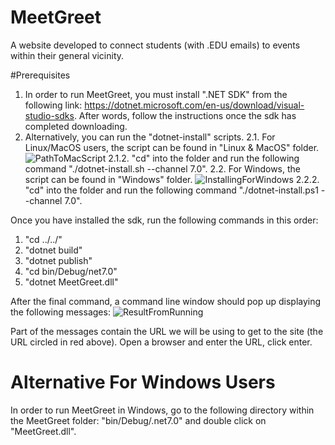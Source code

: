 # MeetGreet
A website developed to connect students (with .EDU emails) to events within their general vicinity.


#Prerequisites
1. In order to run MeetGreet, you must install ".NET SDK" from the following link: https://dotnet.microsoft.com/en-us/download/visual-studio-sdks. After words, follow the instructions once the sdk has completed downloading.
2. Alternatively, you can run the "dotnet-install" scripts.
  2.1. For Linux/MacOS users, the script can be found in "Linux & MacOS" folder.
  ![PathToMacScript](https://user-images.githubusercontent.com/75864631/228932990-61c6570a-dc63-41c2-8de2-d24392199139.PNG)
    2.1.2. "cd" into the folder and run the following command "./dotnet-install.sh --channel 7.0".
  2.2. For Windows, the script can be found in "Windows" folder.
  ![InstallingForWindows](https://user-images.githubusercontent.com/75864631/228933426-ca124230-5ce2-4180-b232-86e9a2685886.PNG)
    2.2.2. "cd" into the folder and run the following command "./dotnet-install.ps1 --channel 7.0".


Once you have installed the sdk, run the following commands in this order:
   1. "cd ../../"
   2. "dotnet build"
   4. "dotnet publish"
   5. "cd bin/Debug/net7.0"
   6. "dotnet MeetGreet.dll"

After the final command, a command line window should pop up displaying the following messages:
![ResultFromRunning](https://user-images.githubusercontent.com/75864631/228938385-768fc981-1500-4437-a990-1c1e98323aff.PNG)

Part of the messages contain the URL we will be using to get to the site (the URL circled in red above).
Open a browser and enter the URL, click enter.

# Alternative For Windows Users
In order to run MeetGreet in Windows, go to the following directory within the MeetGreet folder: "bin/Debug/.net7.0" and double click on "MeetGreet.dll".

